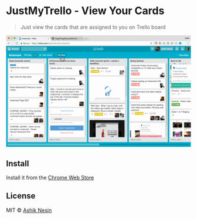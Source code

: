 # JustMyTrello - View Your Cards
> Just view the cards that are assigned to you on Trello board

![JustMyTrello Demo](docs/demo.gif)

## Install
Install it from the [Chrome Web Store](https://chrome.google.com/webstore/detail/justmytrello-view-your-ca/nnljokkhckpgfhfkhhkmiecmdgcafkba)

## License
MIT © [Ashik Nesin](http://ashiknesin.com)
